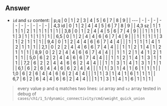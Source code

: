 ## Answer

- `id` and `sz` content:
| p,q    | 0 | 1 | 2 | 3 | 4 | 5 | 6 | 7 | 8 | 9 |
| ---    | - | - | - | - | - | - | - | - | - | - |
| 4,3 id | 0 | 1 | 2 | 4 | 4 | 5 | 6 | 7 | 8 | 9 |
| 4,3 sz | 1 | 1 | 1 | 1 | 2 | 1 | 1 | 1 | 1 | 1 |
| 3,8    | 0 | 1 | 2 | 4 | 4 | 5 | 6 | 7 | 4 | 9 |
|        | 1 | 1 | 1 | 1 | 3 | 1 | 1 | 1 | 1 | 1 |
| 6,5    | 0 | 1 | 2 | 4 | 4 | 6 | 6 | 7 | 4 | 9 |
|        | 1 | 1 | 1 | 1 | 3 | 1 | 2 | 1 | 1 | 1 |
| 9,4    | 0 | 1 | 2 | 4 | 4 | 6 | 6 | 7 | 4 | 4 |
|        | 1 | 1 | 1 | 1 | 4 | 1 | 2 | 1 | 1 | 1 |
| 2,1    | 0 | 2 | 2 | 4 | 4 | 6 | 6 | 7 | 4 | 4 |
|        | 1 | 1 | 2 | 1 | 4 | 1 | 2 | 1 | 1 | 1 |
| 8,9    | 0 | 2 | 2 | 4 | 4 | 6 | 6 | 7 | 4 | 4 |
|        | 1 | 1 | 2 | 1 | 4 | 1 | 2 | 1 | 1 | 1 |
| 5,0    | 6 | 2 | 2 | 4 | 4 | 6 | 6 | 7 | 4 | 4 |
|        | 1 | 1 | 2 | 1 | 4 | 1 | 3 | 1 | 1 | 1 |
| 7,2    | 6 | 2 | 2 | 4 | 4 | 6 | 6 | 2 | 4 | 4 |
|        | 1 | 1 | 3 | 1 | 4 | 1 | 3 | 1 | 1 | 1 |
| 6,1    | 6 | 2 | 6 | 4 | 4 | 6 | 6 | 2 | 4 | 4 |
|        | 1 | 1 | 3 | 1 | 4 | 1 | 6 | 1 | 1 | 1 |
| 1,0    | 6 | 2 | 6 | 4 | 4 | 6 | 6 | 2 | 4 | 4 |
|        | 1 | 1 | 3 | 1 | 4 | 1 | 6 | 1 | 1 | 1 |
| 6,7    | 6 | 2 | 6 | 4 | 4 | 6 | 6 | 2 | 4 | 4 |
|        | 1 | 1 | 3 | 1 | 4 | 1 | 6 | 1 | 1 | 1 |

> every value p and q matches two lines: `id` array and `sz` array
> tested in debug of `cases/ch1/1_5/dynamic_connectivity/cmd/weight_quick_union`
